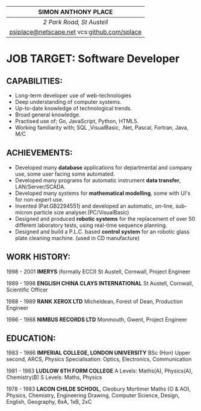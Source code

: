 
| **SIMON ANTHONY PLACE** |
|:---:|
|<address>2 Park Road, St Austell</address>|
|<a href="mailto:psiplace@netscape.net?Subject=CV">psiplace@netscape.net</a> vcs:<a href="https:/github.com/splace">github.com/splace</a>|
  
# JOB TARGET: __Software Developer__
  
## CAPABILITIES:

* Long-term developer use of web-technologies
* Deep understanding of computer systems.
* Up-to-date knowledge of technological trends.
* Broad general knowledge.
* Practised use of;  Go, JavaScript, Python, HTML5.
* Working familiarity with; SQL ,VisualBasic, .Net, Pascal, Fortran, Java, M/C

## ACHIEVEMENTS:
  
* Developed many **database** applications for departmental and company use, some user facing some automated.
* Developed many programs for automatic instrument **data transfer**, LAN/Server/SCADA.
* Developed many systems for **mathematical modelling**, some with UI's for non-expert use.
* Invented (Pat.GB2294551) and developed an automatic, on-line, sub-micron particle size analyser.(PC/VisualBasic)
* Designed and produced **robotic systems** for the replacement of over 50 different laboratory tests, using real-time sequence planning.
* Designed and build a P.L.C. based **control system** for an robotic glass plate cleaning machine. (used in CD manufacture)

## WORK HISTORY:
  
1998 - 2001 **IMERYS** (formally ECCI)
St Austell, Cornwall,
Project Engineer
  
1989 - 1998 **ENGLISH CHINA CLAYS INTERNATIONAL**
St Austell, Cornwall,
Scientific Officer
  
1988 - 1989 **RANK XEROX LTD**
Micheldean, Forest of Dean,
Production Engineer
  
1986 - 1988 **NIMBUS RECORDS LTD**
Monmouth, Gwent,
Project Engineer
  
## EDUCATION:
  
1983 - 1986 **IMPERIAL COLLEGE, LONDON UNIVERSITY**
BSc (Hon) Upper second, ARCS, Physics
Specialisation: Optics, Electronics, Communication
  
1981 - 1983 **LUDLOW 6TH FORM COLLEGE**
A Levels: Maths(A), Physics(A), Chemistry(B) S Levels: Maths, Physics
  
1978 - 1983 **LACON CHILDE SCHOOL**, Cleobury Mortimer
Maths (O & AO), Physics, Chemistry, Engineering Drawing, Computer Science, Design, English, Geography, 6xA, 1xB, 2xC
  


